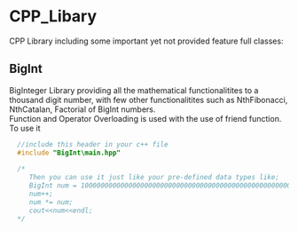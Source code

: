# CPP_Libary
CPP Library including some important yet not provided feature full classes:
## BigInt
BigInteger Library providing all the mathematical functionalitites to a thousand digit number, with few other functionalitites such as NthFibonacci, NthCatalan, Factorial of BigInt numbers. <br />
Function and Operator Overloading is used with the use of friend function.<br />
To use it <br />
```cpp
  //include this header in your c++ file
  #include "BigInt\main.hpp"
  
  /*
     Then you can use it just like your pre-defined data types like;
     BigInt num = 10000000000000000000000000000000000000000000000000000000000;
     num++;
     num *= num;
     cout<<num<<endl;
  */

```

